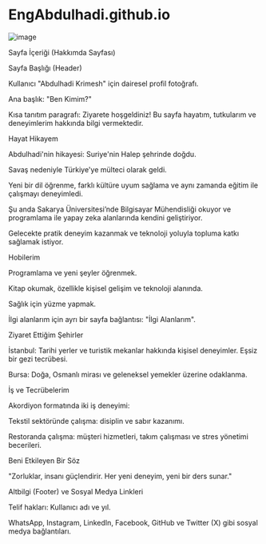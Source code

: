 # EngAbdulhadi.github.io
![image](https://github.com/user-attachments/assets/4e0985b5-670f-4e8b-b2c7-da2b26d4e993)

Sayfa İçeriği (Hakkımda Sayfası)

Sayfa Başlığı (Header)

Kullanıcı "Abdulhadi Krimesh" için dairesel profil fotoğrafı.

Ana başlık: "Ben Kimim?"

Kısa tanıtım paragrafı: Ziyarete hoşgeldiniz! Bu sayfa hayatım, tutkularım ve deneyimlerim hakkında bilgi vermektedir.

Hayat Hikayem

Abdulhadi'nin hikayesi: Suriye'nin Halep şehrinde doğdu.

Savaş nedeniyle Türkiye'ye mülteci olarak geldi.

Yeni bir dil öğrenme, farklı kültüre uyum sağlama ve aynı zamanda eğitim ile çalışmayı deneyimledi.

Şu anda Sakarya Üniversitesi’nde Bilgisayar Mühendisliği okuyor ve programlama ile yapay zeka alanlarında kendini geliştiriyor.

Gelecekte pratik deneyim kazanmak ve teknoloji yoluyla topluma katkı sağlamak istiyor.

Hobilerim

Programlama ve yeni şeyler öğrenmek.

Kitap okumak, özellikle kişisel gelişim ve teknoloji alanında.

Sağlık için yüzme yapmak.

İlgi alanlarım için ayrı bir sayfa bağlantısı: "İlgi Alanlarım".

Ziyaret Ettiğim Şehirler

İstanbul: Tarihi yerler ve turistik mekanlar hakkında kişisel deneyimler. Eşsiz bir gezi tecrübesi.

Bursa: Doğa, Osmanlı mirası ve geleneksel yemekler üzerine odaklanma.

İş ve Tecrübelerim

Akordiyon formatında iki iş deneyimi:

Tekstil sektöründe çalışma: disiplin ve sabır kazanımı.

Restoranda çalışma: müşteri hizmetleri, takım çalışması ve stres yönetimi becerileri.

Beni Etkileyen Bir Söz

"Zorluklar, insanı güçlendirir. Her yeni deneyim, yeni bir ders sunar."

Altbilgi (Footer) ve Sosyal Medya Linkleri

Telif hakları: Kullanıcı adı ve yıl.

WhatsApp, Instagram, LinkedIn, Facebook, GitHub ve Twitter (X) gibi sosyal medya bağlantıları.






